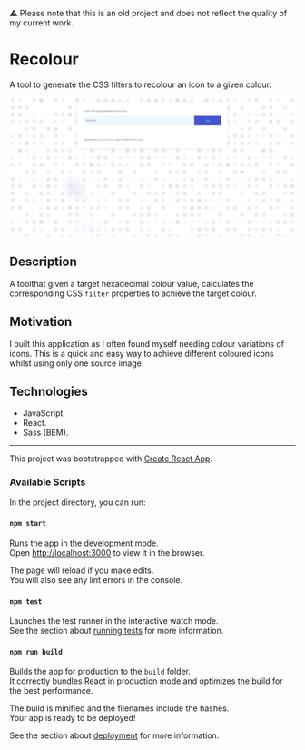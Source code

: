 ⚠️ Please note that this is an old project and does not reflect the quality of my current work.

# Recolour

A tool to generate the CSS filters to recolour an icon to a given colour.

![Recolour](documentation/recolour.jpg)

## Description

A toolthat given a target hexadecimal colour value, calculates the corresponding CSS `filter` properties to achieve the target colour.

## Motivation

I built this application as I often found myself needing colour variations of icons. This is a quick and easy way to achieve different coloured icons whilst using only one source image.

## Technologies

- JavaScript.
- React.
- Sass (BEM).

---

This project was bootstrapped with [Create React App](https://github.com/facebook/create-react-app).

### Available Scripts

In the project directory, you can run:

#### `npm start`

Runs the app in the development mode.\
Open [http://localhost:3000](http://localhost:3000) to view it in the browser.

The page will reload if you make edits.\
You will also see any lint errors in the console.

#### `npm test`

Launches the test runner in the interactive watch mode.\
See the section about [running tests](https://facebook.github.io/create-react-app/docs/running-tests) for more information.

#### `npm run build`

Builds the app for production to the `build` folder.\
It correctly bundles React in production mode and optimizes the build for the best performance.

The build is minified and the filenames include the hashes.\
Your app is ready to be deployed!

See the section about [deployment](https://facebook.github.io/create-react-app/docs/deployment) for more information.
